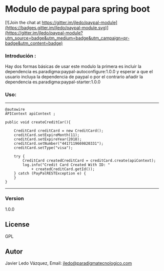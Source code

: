 # Modulo de paypal para spring boot
[![Join the chat at https://gitter.im/jledo/paypal-module](https://badges.gitter.im/jledo/paypal-module.svg)](https://gitter.im/jledo/paypal-module?utm_source=badge&utm_medium=badge&utm_campaign=pr-badge&utm_content=badge)

### Introdución :
Hay dos formas básicas de usar este modulo la primera es incluir la 
dependencia es.paradigma:paypal-autoconfigure:1.0.0 y esperar a que 
el usuario incluya la dependencia de paypal o por el contrario añadir
la dependencia es.paradigma:paypal-starter:1.0.0 

### Uso:
---
	
	@autowire
	APIContext apiContext ;
	
	public void createCreditCar(){
	
		CreditCard creditCard = new CreditCard();
		creditCard.setExpireMonth(11);
		creditCard.setExpireYear(2018);
		creditCard.setNumber("4417119669820331");
		creditCard.setType("visa");
		
		try {
			CreditCard createdCreditCard = creditCard.create(apiContext);
			log.info("Credit Card Created With ID: "
				+ createdCreditCard.getId());
		} catch (PayPalRESTException e) {
		}
	}
---

### Version
1.0.0

License
----
GPL

Autor
----
Javier Ledo Vázquez, Email: <jledo@paradigmatecnologico.com>

